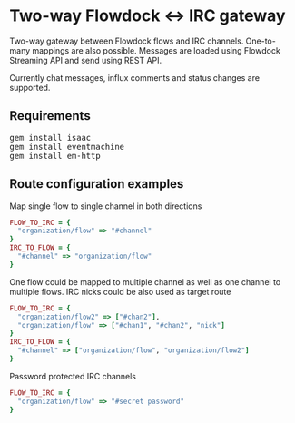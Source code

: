 Two-way Flowdock <-> IRC gateway
================================

Two-way gateway between Flowdock flows and IRC channels. One-to-many mappings are also possible. Messages are loaded using Flowdock Streaming API and send using REST API.

Currently chat messages, influx comments and status changes are supported.

Requirements
------------

<pre>
gem install isaac
gem install eventmachine
gem install em-http
</pre>

Route configuration examples
----------------------

Map single flow to single channel in both directions

```ruby
FLOW_TO_IRC = {
  "organization/flow" => "#channel"
}
IRC_TO_FLOW = {
  "#channel" => "organization/flow"
}
```

One flow could be mapped to multiple channel as well as one channel to multiple flows. IRC nicks could be also used as target route

```ruby
FLOW_TO_IRC = {
  "organization/flow2" => ["#chan2"],
  "organization/flow" => ["#chan1", "#chan2", "nick"]
}
IRC_TO_FLOW = {
  "#channel" => ["organization/flow", "organization/flow2"]
}
```

Password protected IRC channels

```ruby
FLOW_TO_IRC = {
  "organization/flow" => "#secret password"
}
```
